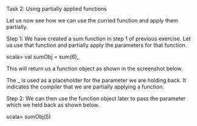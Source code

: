 

Task 2: Using partially applied functions

Let us now see how we can use the curried function and apply them partially.

Step 1: We have created a sum function in step 1 of previous exercise. Let us use that function and partially apply the parameters for that function.

scala> val sumObj = sum(6)_ 

This will return us a function object as shown in the screenshot below.
 
 

The _ is used as a placeholder for the parameter we are holding back. It indicates the compiler that we are partially applying a function. 

Step 2: We can then use the function object later to pass the parameter which we held back as shown below.


scala> sumObj(5)

 



